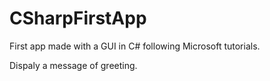 # CSharpFirstApp

First app made with a GUI in C# following Microsoft tutorials.

Dispaly a message of greeting.
